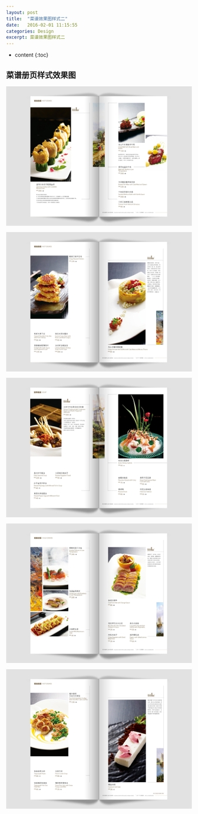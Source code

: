 ```yaml
---
layout: post
title:  "菜谱效果图样式二"
date:   2016-02-01 11:15:55
categories: Design
excerpt: 菜谱效果图样式二
---
```


* content
{:toc}

## 菜谱册页样式效果图

![caipu](/css/pics/10/1.jpg "菜谱效果图") 

![caipu](/css/pics/10/2.jpg "菜谱效果图") 

![caipu](/css/pics/10/3.jpg "菜谱效果图") 

![caipu](/css/pics/10/4.jpg "菜谱效果图") 

![caipu](/css/pics/10/5.jpg "菜谱效果图") 